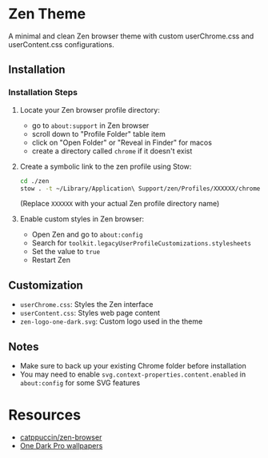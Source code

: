 # Zen Theme

A minimal and clean Zen browser theme with custom userChrome.css and userContent.css configurations.

## Installation

### Installation Steps

1. Locate your Zen browser profile directory:

   - go to `about:support` in Zen browser
   - scroll down to "Profile Folder" table item
   - click on "Open Folder" or "Reveal in Finder" for macos
   - create a directory called `chrome` if it doesn't exist

2. Create a symbolic link to the zen profile using Stow:

   ```bash
   cd ./zen
   stow . -t ~/Library/Application\ Support/zen/Profiles/XXXXXX/chrome/
   ```

   (Replace `XXXXXX` with your actual Zen profile directory name)

3. Enable custom styles in Zen browser:
   - Open Zen and go to `about:config`
   - Search for `toolkit.legacyUserProfileCustomizations.stylesheets`
   - Set the value to `true`
   - Restart Zen

## Customization

- `userChrome.css`: Styles the Zen interface
- `userContent.css`: Styles web page content
- `zen-logo-one-dark.svg`: Custom logo used in the theme

## Notes

- Make sure to back up your existing Chrome folder before installation
- You may need to enable `svg.context-properties.content.enabled` in `about:config` for some SVG features

# Resources

- [catppuccin/zen-browser](https://github.com/catppuccin/zen-browser/tree/main)
- [One Dark Pro wallpapers](https://github.com/Narmis-E/onedark-wallpapers)
